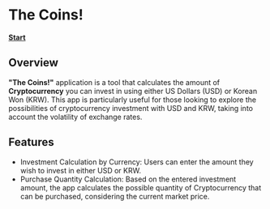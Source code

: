 # The Coins!

**[Start](https://hwahyeon.github.io/reactjs-beginner-cointrack/)**

## Overview
**"The Coins!"** application is a tool that calculates the amount of **Cryptocurrency** you can invest in using either US Dollars (USD) or Korean Won (KRW). This app is particularly useful for those looking to explore the possibilities of cryptocurrency investment with USD and KRW, taking into account the volatility of exchange rates.

## Features
- Investment Calculation by Currency: Users can enter the amount they wish to invest in either USD or KRW.
- Purchase Quantity Calculation: Based on the entered investment amount, the app calculates the possible quantity of Cryptocurrency that can be purchased, considering the current market price.
